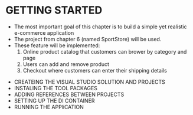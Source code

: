 <h1>GETTING STARTED</h1>

<ul>
  <li>
    The most important goal of this chapter is to build a simple yet realistic e-commerce application
  </li>
  <li>
    The project from chapter 6 (named SportStore) will be used.
  </li>
  <li>
    These feature will be implemented:
    <ol>
      <li>Online product catalog that customers can brower by category and page</li>
      <li>Users can add and remove product</li>
      <li>Checkout where customers can enter their shipping details</li>
    </ol>
  </li>
</ul>

<ul>
  <li>CREATEING THE VISUAL STUDIO SOLUTION AND PROJECTS</li>
  <li>INSTALING THE TOOL PACKAGES</li>
  <li>ADDING REFERENCES BETWEEN PROJECTS</li>
  <li>SETTING UP THE DI CONTAINER</li>
  <li>RUNNING THE APPliCATION</li>
</ul>

